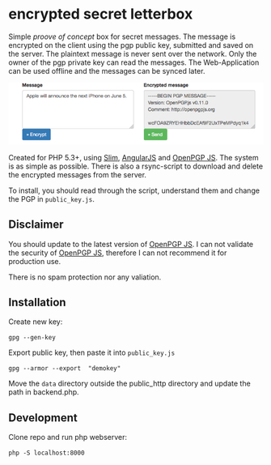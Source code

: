 encrypted secret letterbox
=================

Simple *proove of concept* box for secret messages. The message is encrypted on the client using the pgp public key, submitted and saved on the server. The plaintext message is never sent over the network. Only the owner of the pgp private key can read the messages. The Web-Application can be used offline and the messages can be synced later.

![example](doc/example.png)

Created for PHP 5.3+, using [Slim](http://www.slimframework.com/), [AngularJS](https://angularjs.org/) and [OpenPGP JS][1]. The system is as simple as possible. There is also a rsync-script to download and delete the encrypted messages from the server. 

To install, you should read through the script, understand them and change the PGP in `public_key.js`. 

## Disclaimer
You should update to the latest version of  [OpenPGP JS][1]. I can not validate the security of [OpenPGP JS][1], therefore I can not recommend it for production use. 

There is no spam protection nor any valiation. 

[1]: https://github.com/openpgpjs/openpgpjs

## Installation

Create new key:

    gpg --gen-key
    
Export public key, then paste it into `public_key.js`
 
    gpg --armor --export  "demokey" 

Move the `data` directory outside the public_http directory and update the path in backend.php. 


## Development
Clone repo and run php webserver:

    php -S localhost:8000


